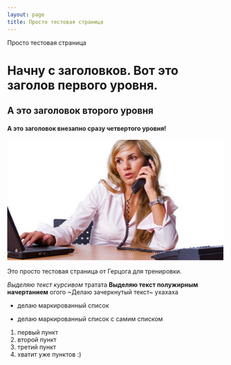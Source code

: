 ```yaml
---
layout: page
title: Просто тестовая страница
---
```


Просто тестовая страница

# Начну с заголовков. Вот это заголов первого уровня.


## А это заголовок второго уровня
####  А это заголовок внезапно сразу четвертого уровня!


<img src="/content/businessContent/telesales1.jpeg" alt="alt text" class="pull-left" title="Title" width="500" />

Это просто тестовая страница от Герцога для тренировки.

*Выделяю текст курсивом* тратата
**Выделяю текст полужирным начертанием** огого
~Делаю зачеркнутый текст~ ухахаха

* делаю маркированный список

* делаю маркированный список с самим списком
1. первый пункт
2. второй пункт
3. третий пункт
4. хватит уже пунктов :) 

